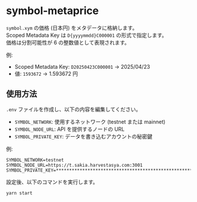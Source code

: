 # symbol-metaprice

`symbol.xym` の価格 (日本円) をメタデータに格納します。  
Scoped Metadata Key は `D{yyyymmdd}C000001` の形式で指定します。  
価格は分割可能性が 6 の整数値として表現されます。

例:

- Scoped Metadata Key: `D20250423C000001` -> 2025/04/23
- 値: `1593672` -> 1.593672 円

## 使用方法

`.env` ファイルを作成し、以下の内容を編集してください。

- `SYMBOL_NETWORK`: 使用するネットワーク (testnet または mainnet)
- `SYMBOL_NODE_URL`: API を提供するノードの URL
- `SYMBOL_PRIVATE_KEY`: データを書き込むアカウントの秘密鍵

例:

```.env
SYMBOL_NETWORK=testnet
SYMBOL_NODE_URL=https://t.sakia.harvestasya.com:3001
SYMBOL_PRIVATE_KEY=****************************************************************
```

設定後、以下のコマンドを実行します。

```bash
yarn start
```

